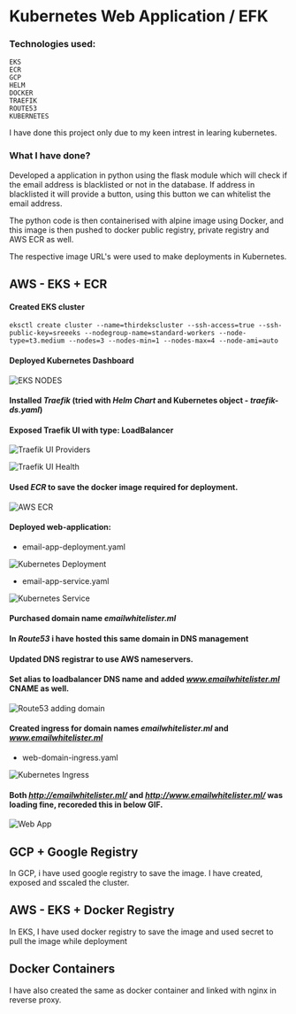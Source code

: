# Kubernetes Web Application / EFK

### Technologies used:

```
EKS
ECR
GCP
HELM
DOCKER
TRAEFIK
ROUTE53
KUBERNETES
```


I have done this project only due to my keen intrest in learing kubernetes.


### What I have done?

Developed a application in python using the flask module which will check if the email address is blacklisted or not in the database.
If address in blacklisted it will provide a button, using this button we can whitelist the email address. 

The python code is then containerised with alpine image using Docker, and this image is then pushed to docker public registry, private registry and AWS ECR as well.

The respective image URL's were used to make deployments in Kubernetes.

## AWS - EKS + ECR

#### Created EKS cluster 
```
eksctl create cluster --name=thirdekscluster --ssh-access=true --ssh-public-key=sreeeks --nodegroup-name=standard-workers --node-type=t3.medium --nodes=3 --nodes-min=1 --nodes-max=4 --node-ami=auto
```

#### Deployed Kubernetes Dashboard

![EKS NODES](/snapshots/kube-node.png)


#### Installed *Traefik* (tried with *Helm Chart* and Kubernetes object - *traefik-ds.yaml*)

#### Exposed Traefik UI with type: LoadBalancer

![Traefik UI Providers](/snapshots/traefik-ui.png)

![Traefik UI Health](/snapshots/traefik-ui2.png)


#### Used *ECR* to save the docker image required for deployment. 

![AWS ECR](/snapshots/aws-ecr.png)


#### Deployed web-application:

* email-app-deployment.yaml

![Kubernetes Deployment](/snapshots/kube-deploy.png)

* email-app-service.yaml

![Kubernetes Service](/snapshots/kube-svc.png)


#### Purchased domain name *emailwhitelister.ml*

#### In *Route53* i have hosted this same domain in DNS management

#### Updated DNS registrar to use AWS nameservers.

#### Set alias to loadbalancer DNS name  and added *www.emailwhitelister.ml* CNAME as well.

![Route53 adding domain](/snapshots/route53.png)


#### Created ingress for domain names *emailwhitelister.ml* and *www.emailwhitelister.ml*

* web-domain-ingress.yaml

![Kubernetes Ingress](/snapshots/kube-ing.png)

#### Both *http://emailwhitelister.ml/* and *http://www.emailwhitelister.ml/* was loading fine, recoreded this in below GIF.

![Web App](/snapshots/final.gif)



## GCP + Google Registry

In GCP, i have used google registry to save the image. I have created, exposed and sscaled the cluster.

## AWS - EKS + Docker Registry

In EKS, I have used docker registry to save the image and used secret to pull the image while deployment


## Docker Containers

I have also created the same as docker container and linked with nginx in reverse proxy.
